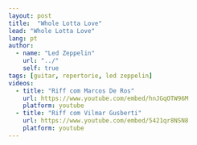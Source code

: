 ```yaml
---
layout: post
title:  "Whole Lotta Love"
lead: "Whole Lotta Love"
lang: pt
author:
  - name: "Led Zeppelin"
    url: "../"
    self: true
tags: [guitar, repertorie, led zeppelin]
videos:
  - title: "Riff com Marcos De Ros"
    url: https://www.youtube.com/embed/hnJGqOTW96M
    platform: youtube
  - title: "Riff com Vilmar Gusberti"
    url: https://www.youtube.com/embed/5421qr8NSN8
    platform: youtube
---
```

